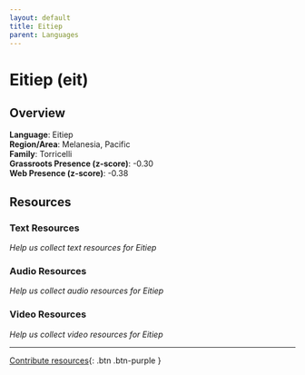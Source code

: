 ```yaml
---
layout: default
title: Eitiep
parent: Languages
---
```


# Eitiep (eit)

## Overview

**Language**: Eitiep  
**Region/Area**: Melanesia, Pacific  
**Family**: Torricelli  
**Grassroots Presence (z-score)**: -0.30  
**Web Presence (z-score)**: -0.38  

## Resources

### Text Resources
*Help us collect text resources for Eitiep*

### Audio Resources
*Help us collect audio resources for Eitiep*

### Video Resources
*Help us collect video resources for Eitiep*

---

[Contribute resources](https://forms.office.com/e/1SfLJx3u1r){: .btn .btn-purple }
